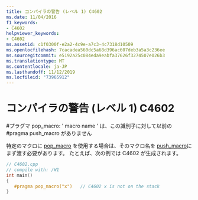 ```yaml
---
title: コンパイラの警告 (レベル 1) C4602
ms.date: 11/04/2016
f1_keywords:
- C4602
helpviewer_keywords:
- C4602
ms.assetid: c1f0300f-e2a2-4c9e-a7c3-4c7318d10509
ms.openlocfilehash: 7cacadea560dc5a68d396ac607deb3a5a3c236ee
ms.sourcegitcommit: e5192a25c084eda9eabfa37626f3274507e026b3
ms.translationtype: MT
ms.contentlocale: ja-JP
ms.lasthandoff: 11/12/2019
ms.locfileid: "73965912"
---
```

# <a name="compiler-warning-level-1-c4602"></a>コンパイラの警告 (レベル 1) C4602

\#プラグマ pop_macro: ' macro name ' は、この識別子に対して以前の #pragma push_macro がありません

特定のマクロに [pop_macro](../../preprocessor/pop-macro.md) を使用する場合は、そのマクロ名を [push_macro](../../preprocessor/push-macro.md)にまず渡す必要があります。 たとえば、次の例では C4602 が生成されます。

```cpp
// C4602.cpp
// compile with: /W1
int main()
{
   #pragma pop_macro("x")   // C4602 x is not on the stack
}
```